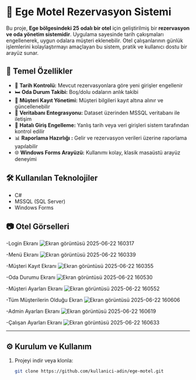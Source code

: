 # 🏨 Ege Motel Rezervasyon Sistemi

Bu proje, **Ege bölgesindeki 25 odalı bir otel** için geliştirilmiş bir **rezervasyon ve oda yönetim sistemidir**. Uygulama sayesinde tarih çakışmaları engellenerek, uygun odalara müşteri eklenebilir. Otel çalışanlarının günlük işlemlerini kolaylaştırmayı amaçlayan bu sistem, pratik ve kullanıcı dostu bir arayüz sunar.

## 🚀 Temel Özellikler

- 📅 **Tarih Kontrolü:** Mevcut rezervasyonlara göre yeni girişler engellenir
- 🛏️ **Oda Durum Takibi:** Boş/dolu odaların anlık takibi
- 👤 **Müşteri Kayıt Yönetimi:** Müşteri bilgileri kayıt altına alınır ve güncellenebilir
- 💾 **Veritabanı Entegrasyonu:** Dataset üzerinden MSSQL veritabanı ile iletişim
- 🔐 **Hatalı Giriş Engelleme:** Yanlış tarih veya veri girişleri sistem tarafından kontrol edilir
- 📊 **Raporlama Hazırlığı :** Gelir ve rezervasyon verileri üzerine raporlama yapılabilir
- 🌐 **Windows Forms Arayüzü:** Kullanımı kolay, klasik masaüstü arayüz deneyimi

## 🛠️ Kullanılan Teknolojiler

- C#
- MSSQL (SQL Server)
- Windows Forms
  

## 📷 Otel Görselleri
-Login Ekranı
![Ekran görüntüsü 2025-06-22 160317](https://github.com/user-attachments/assets/66ead3de-a7f5-449d-9972-ab8da75c2793)


-Menü Ekranı
![Ekran görüntüsü 2025-06-22 160339](https://github.com/user-attachments/assets/3a9ee7d0-a03d-47b2-9f49-30eb23fb1ed7)


-Müşteri Kayıt Ekranı
![Ekran görüntüsü 2025-06-22 160355](https://github.com/user-attachments/assets/93a7e1b2-9ec6-42b2-b176-dbca9bb9f1c4)


-Oda Durumu Ekranı
![Ekran görüntüsü 2025-06-22 160530](https://github.com/user-attachments/assets/9074c80c-b06d-43f3-ba7c-a9ee4580111b)


-Müşteri Ayarları Ekranı
![Ekran görüntüsü 2025-06-22 160552](https://github.com/user-attachments/assets/4004ab7d-a18f-4fb8-81f6-ae190cbc37ae)


-Tüm Müşterilerin Olduğu Ekran 
![Ekran görüntüsü 2025-06-22 160606](https://github.com/user-attachments/assets/83399a6d-a078-4c9b-ad75-77669ec45b90)


-Admin Ayarları Ekranı
![Ekran görüntüsü 2025-06-22 160619](https://github.com/user-attachments/assets/75d267ac-1860-4d89-b376-7157644010cd)


-Çalışan Ayarları Ekranı
![Ekran görüntüsü 2025-06-22 160633](https://github.com/user-attachments/assets/a1ed8d92-40eb-4f64-bb0e-296abc1a47ba)





---




## ⚙️ Kurulum ve Kullanım

1. Projeyi indir veya klonla:
   ```bash
   git clone https://github.com/kullanici-adin/ege-motel.git
